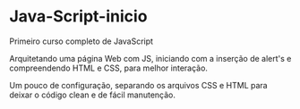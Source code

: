 # Java-Script-inicio
Primeiro curso completo de JavaScript

Arquitetando uma página Web com JS, iniciando com a inserção de alert's e compreendendo HTML e CSS, para melhor interação.

Um pouco de configuração, separando os arquivos CSS e HTML para deixar o código clean e de fácil manutenção.
